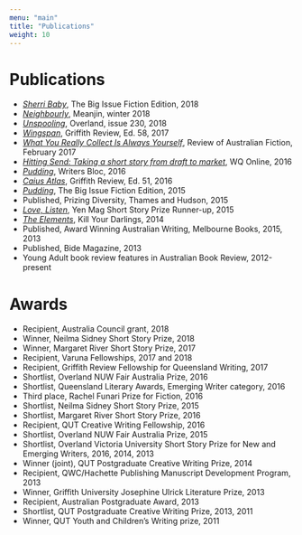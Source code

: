 ```yaml
---
menu: "main"
title: "Publications"
weight: 10
---
```


# Publications

- [_Sherri Baby_](https://www.thebigissue.org.au/magazines/2018/08/10/fiction-edition-2018/), The Big Issue Fiction Edition, 2018
- [_Neighbourly_](https://meanjin.com.au/fiction/neighbourly/), Meanjin, winter 2018
- [_Unspooling_](https://overland.org.au/previous-issues/issue-230/fiction-prize-laura-elvery/), Overland, issue 230, 2018
- [_Wingspan_](https://griffithreview.com/articles/wingspan/), Griffith Review, Ed. 58, 2017
- [_What You Really Collect Is Always Yourself_](http://reviewofaustralianfiction.com/product/raf-140-volume-21-issue-1/), Review of Australian Fiction, February 2017
- [_Hitting Send: Taking a short story from draft to market_](https://qldwriters.org.au/2016/01/04/hitting-send-taking-a-short-story-from-draft-to-market/), WQ Online, 2016
- [_Pudding_](https://thewritersbloc.net/bloc-features-pudding-laura-elvery), Writers Bloc, 2016
- [_Caius Atlas_](https://griffithreview.com/articles/caius-atlas/), Griffith Review, Ed. 51, 2016
- [_Pudding_](https://www.thebigissue.org.au/blog/2016/03/23/fiction-edition---pudding/), The Big Issue Fiction Edition, 2015
- Published, Prizing Diversity, Thames and Hudson, 2015
- [_Love, Listen_](https://www.yenmag.net/friday-fiction-love-listen/), Yen Mag Short Story Prize Runner-up, 2015
- [_The Elements_](https://www.killyourdarlings.com.au/2014/11/the-elements-by-laura-elvery/), Kill Your Darlings, 2014
- Published, Award Winning Australian Writing, Melbourne Books, 2015, 2013
- Published, Bide Magazine, 2013
- Young Adult book review features in Australian Book Review, 2012-present

# Awards

- Recipient, Australia Council grant, 2018
- Winner, Neilma Sidney Short Story Prize, 2018
- Winner, Margaret River Short Story Prize, 2017
- Recipient, Varuna Fellowships, 2017 and 2018
- Recipient, Griffith Review Fellowship for Queensland Writing, 2017
- Shortlist, Overland NUW Fair Australia Prize, 2016
- Shortlist, Queensland Literary Awards, Emerging Writer category, 2016
- Third place, Rachel Funari Prize for Fiction, 2016
- Shortlist, Neilma Sidney Short Story Prize, 2015
- Shortlist, Margaret River Short Story Prize, 2016
- Recipient, QUT Creative Writing Fellowship, 2016
- Shortlist, Overland NUW Fair Australia Prize, 2015
- Shortlist, Overland Victoria University Short Story Prize for New and Emerging Writers, 2016, 2014, 2013
- Winner (joint), QUT Postgraduate Creative Writing Prize, 2014
- Recipient, QWC/Hachette Publishing Manuscript Development Program, 2013
- Winner, Griffith University Josephine Ulrick Literature Prize, 2013
- Recipient, Australian Postgraduate Award, 2013
- Shortlist, QUT Postgraduate Creative Writing Prize, 2013, 2011
- Winner, QUT Youth and Children’s Writing prize, 2011
